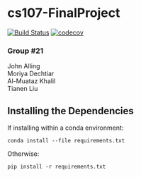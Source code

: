 # cs107-FinalProject
[![Build Status](https://travis-ci.com/DeriveMeCrazy-AutoDiff/cs107-FinalProject.svg?token=tjHxgXnrZQTw99nTC12g&branch=m1b)](https://travis-ci.com/DeriveMeCrazy-AutoDiff/cs107-FinalProject)
[![codecov](https://codecov.io/gh/DeriveMeCrazy-AutoDiff/cs107-FinalProject/branch/master/graph/badge.svg?token=G7FvPYxS2N)](https://codecov.io/gh/DeriveMeCrazy-AutoDiff/cs107-FinalProject)


### Group #21
John Alling \
Moriya Dechtiar \
Al-Muataz Khalil \
Tianen Liu

## Installing the Dependencies
If installing within a conda environment:
```
conda install --file requirements.txt
```
Otherwise:
```
pip install -r requirements.txt
```
